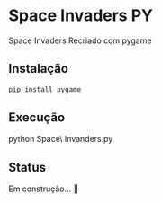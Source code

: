 # Space Invaders PY
Space Invaders Recriado com pygame

## Instalação
```bash
pip install pygame
```
## Execução
python Space\ Invanders.py

## Status 
Em construção... 🚧
